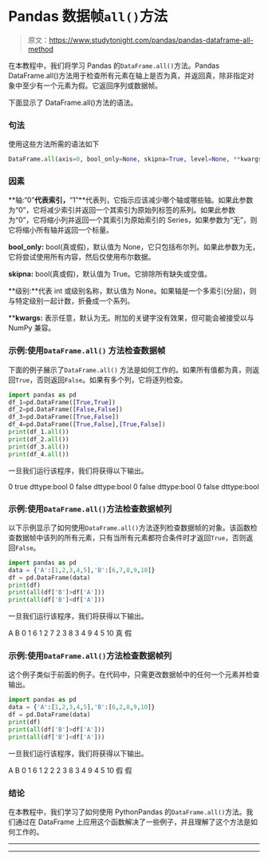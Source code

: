 # Pandas 数据帧`all()`方法

> 原文：<https://www.studytonight.com/pandas/pandas-dataframe-all-method>

在本教程中，我们将学习 Pandas 的`DataFrame.all()`方法。Pandas DataFrame.all()方法用于检查所有元素在轴上是否为真，并返回真，除非指定对象中至少有一个元素为假。它返回序列或数据帧。

下面显示了 DataFrame.all()方法的语法。

### 句法

使用这些方法所需的语法如下

```py
DataFrame.all(axis=0, bool_only=None, skipna=True, level=None, **kwargs)
```

### 因素

**轴:“0”**代表索引，**“1”**代表列，它指示应该减少哪个轴或哪些轴。如果此参数为“0”，它将减少索引并返回一个其索引为原始列标签的系列。如果此参数为“0”，它将缩小列并返回一个其索引为原始索引的 Series，如果参数为“无”，则它将缩小所有轴并返回一个标量。

**bool_only:** bool(真或假)，默认值为 None，它只包括布尔列。如果此参数为无，它将尝试使用所有内容，然后仅使用布尔数据。

**skipna:** bool(真或假)，默认值为 True。它排除所有缺失或空值。

**级别:**代表 int 或级别名称，默认值为 None。如果轴是一个多索引(分层)，则与特定级别一起计数，折叠成一个系列。

****kwargs:** 表示任意，默认为无。附加的关键字没有效果，但可能会被接受以与 NumPy 兼容。

### 示例:使用`DataFrame.all()` 方法检查数据帧

下面的例子展示了`DataFrame.all()` 方法是如何工作的。如果所有值都为真，则返回`True`，否则返回`False`。如果有多个列，它将逐列检查。

```py
import pandas as pd
df_1=pd.DataFrame([True,True])
df_2=pd.DataFrame([False,False])
df_3=pd.DataFrame([True,False])
df_4=pd.DataFrame([True,False],[True,False])
print(df_1.all())
print(df_2.all())
print(df_3.all())
print(df_4.all())
```

一旦我们运行该程序，我们将获得以下输出。

0 true
dttype:bool
0 false
dttype:bool
0 false
dttype:bool
0 false
dttype:bool

### 示例:使用`DataFrame.all()`方法检查数据帧列

以下示例显示了如何使用`DataFrame.all()`方法逐列检查数据帧的对象。该函数检查数据帧中该列的所有元素，只有当所有元素都符合条件时才返回`True`，否则返回`False`。

```py
import pandas as pd
data = {'A':[1,2,3,4,5],'B':[6,7,8,9,10]}
df = pd.DataFrame(data) 
print(df)
print(all(df['B']>df['A']))
print(all(df['B']<df['A']))
```

一旦我们运行该程序，我们将获得以下输出。

A B
0 1 6
1 2 7
2 3 8
3 4 9
4 5 10
真
假

### 示例:使用`DataFrame.all()`方法检查数据帧列

这个例子类似于前面的例子。在代码中，只需更改数据帧中的任何一个元素并检查输出。

```py
import pandas as pd
data = {'A':[1,2,3,4,5],'B':[6,2,8,9,10]}
df = pd.DataFrame(data) 
print(df)
print(all(df['B']>df['A']))
print(all(df['B']<df['A']))
```

一旦我们运行该程序，我们将获得以下输出。

A B
0 1 6
1 2 2
2 3 8
3 4 9
4 5 10
假
假

### 结论

在本教程中，我们学习了如何使用 PythonPandas 的`DataFrame.all()`方法。我们通过在 DataFrame 上应用这个函数解决了一些例子，并且理解了这个方法是如何工作的。

* * *

* * *